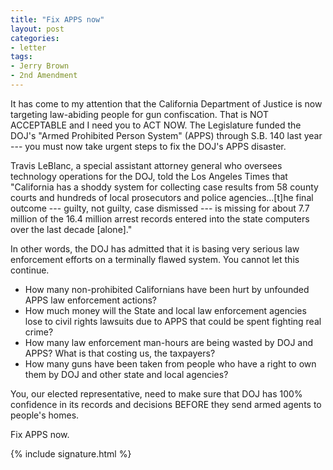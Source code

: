 ```yaml
---
title: "Fix APPS now"
layout: post
categories:
- letter
tags:
- Jerry Brown
- 2nd Amendment
---
```


It has come to my attention that the California Department of Justice is now targeting law-abiding people for gun confiscation. That is NOT ACCEPTABLE and I need you to ACT NOW. The Legislature funded the DOJ's "Armed Prohibited Person System" (APPS) through S.B. 140 last year --- you must now take urgent steps to fix the DOJ's APPS disaster.

Travis LeBlanc, a special assistant attorney general who oversees technology operations for the DOJ, told the Los Angeles Times that "California has a shoddy system for collecting case results from 58 county courts and hundreds of local prosecutors and police agencies...\[t\]he final outcome --- guilty, not guilty, case dismissed --- is missing for about 7.7 million of the 16.4 million arrest records entered into the state computers over the last decade \[alone\]."

In other words, the DOJ has admitted that it is basing very serious law enforcement efforts on a terminally flawed system. You cannot let this continue.

- How many non-prohibited Californians have been hurt by unfounded APPS law enforcement actions?
- How much money will the State and local law enforcement agencies lose to civil rights lawsuits due to APPS that could be spent fighting real crime?
- How many law enforcement man-hours are being wasted by DOJ and APPS? What is that costing us, the taxpayers?
- How many guns have been taken from people who have a right to own them by DOJ and other state and local agencies?

You, our elected representative, need to make sure that DOJ has 100% confidence in its records and decisions BEFORE they send armed agents to people's homes.

Fix APPS now.

{% include signature.html %}
